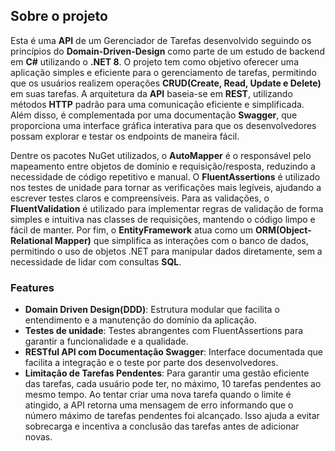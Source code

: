 ## Sobre o projeto

Esta é uma **API** de um Gerenciador de Tarefas desenvolvido seguindo os princípios do **Domain-Driven-Design** como parte de um estudo de backend em **C#** utilizando o **.NET 8**. O projeto tem como objetivo oferecer uma aplicação simples e eficiente para o gerenciamento de tarefas, permitindo que os usuários realizem operações **CRUD(Create, Read, Update e Delete)** em suas tarefas. A arquitetura da **API** baseia-se em **REST**, utilizando métodos **HTTP** padrão para uma comunicação eficiente e simplificada. Além disso, é complementada por uma documentação **Swagger**, que proporciona uma interface gráfica interativa para que os desenvolvedores possam explorar e testar os endpoints de maneira fácil.

Dentre os pacotes NuGet utilizados, o **AutoMapper** é o responsável pelo mapeamento entre objetos de domínio e requisição/resposta, reduzindo a necessidade de código repetitivo e manual. O **FluentAssertions** é utilizado nos testes de unidade para tornar as verificações mais legíveis, ajudando a escrever testes claros e compreensíveis. Para as validações, o **FluentValidation** é utilizado para implementar regras de validação de forma simples e intuitiva nas classes de requisições, mantendo o código limpo e fácil de manter. Por fim, o **EntityFramework** atua como um **ORM(Object-Relational Mapper)** que simplifica as interações com o banco de dados, permitindo o uso de objetos .NET para manipular dados diretamente, sem a necessidade de lidar com consultas **SQL**.

### Features

- **Domain Driven Design(DDD)**: Estrutura modular que facilita o entendimento e a manutenção do domínio da aplicação.
- **Testes de unidade**: Testes abrangentes com FluentAssertions para garantir a funcionalidade e a qualidade.
- **RESTful API com Documentação Swagger**: Interface documentada que facilita a integração e o teste por parte dos desenvolvedores.
- **Limitação de Tarefas Pendentes**: Para garantir uma gestão eficiente das tarefas, cada usuário pode ter, no máximo, 10 tarefas pendentes ao mesmo tempo. Ao tentar criar uma nova tarefa quando o limite é atingido, a API retorna uma mensagem de erro informando que o número máximo de tarefas pendentes foi alcançado. Isso ajuda a evitar sobrecarga e incentiva a conclusão das tarefas antes de adicionar novas.